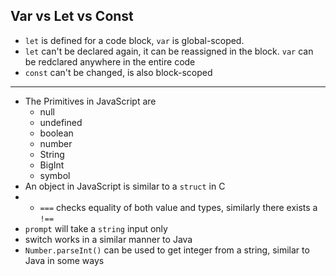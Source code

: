 
## Var vs Let vs Const
- `let` is defined for a code block, `var` is global-scoped.
- `let` can't be declared again, it can be reassigned in the block. `var` can be redclared anywhere in the entire code
- `const` can't be changed, is also block-scoped

----

- The Primitives in JavaScript are
	- null
	- undefined
	- boolean
	- number
	- String
	- BigInt
	- symbol
- An object in JavaScript is similar to a `struct` in C
- - `===` checks equality of both value and types, similarly there exists a `!==` 
- `prompt` will take a `string` input only
- switch works in a similar manner to Java
- `Number.parseInt()` can be used to get integer from a string, similar to Java in some ways